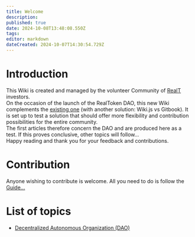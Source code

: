 ```yaml
---
title: Welcome
description: 
published: true
date: 2024-10-08T13:48:08.550Z
tags: 
editor: markdown
dateCreated: 2024-10-07T14:30:54.729Z
---
```


# Introduction

This Wiki is created and managed by the volunteer Community of [RealT](https://realt.co/) investors.  
On the occasion of the launch of the RealToken DAO, this new Wiki complements the [existing one](https://community-realt.gitbook.io/tuto-community) (with another solution: Wiki.js vs Gitbook). It is set up to test a solution that should offer more flexibility and contribution possibilities for the entire community.  
The first articles therefore concern the DAO and are produced here as a test. If this proves conclusive, other topics will follow...  
Happy reading and thank you for your feedback and contributions.

# Contribution
Anyone wishing to contribute is welcome. All you need to do is follow the [Guide...](/en/Tuto/Guide) 

# List of topics 

-   [Decentralized Autonomous Organization (DAO)](/en/DAO)



